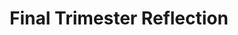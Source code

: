 ---
toc: true
comments: false
layout: post
title: Final Trimester Reflection
description: Final Trimester Reflectoin - Individua Review
type: plans
courses: { 'csa': {'week':11} }
---